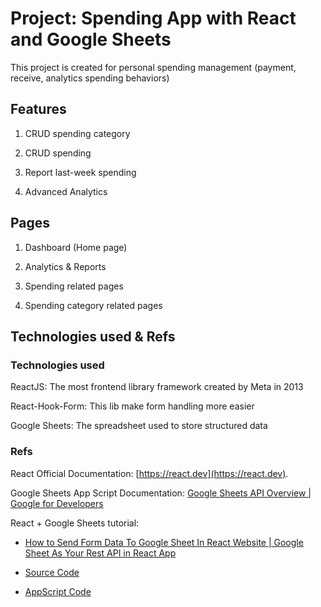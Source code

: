 # Project: Spending App with React and Google Sheets

This project is created for personal spending management (payment, receive, analytics spending behaviors)

## Features

1. CRUD spending category

2. CRUD spending

3. Report last-week spending

4. Advanced Analytics

## Pages

1. Dashboard (Home page)

2. Analytics & Reports

3. Spending related pages

4. Spending category related pages

## Technologies used & Refs

### Technologies used

ReactJS: The most frontend library framework created by Meta in 2013

React-Hook-Form: This lib make form handling more easier

Google Sheets: The spreadsheet used to store structured data

### Refs

React Official Documentation: [https://react.dev](https://react.dev).

Google Sheets App Script Documentation: [Google Sheets API Overview | Google for Developers](https://developers.google.com/sheets/api/guides/concepts) 

React + Google Sheets tutorial: 
- [How to Send Form Data To Google Sheet In React Website | Google Sheet As Your Rest API in React App](https://www.youtube.com/watch?v=ZA6j2PhXSUg)

- [Source Code](https://codesandbox.io/s/formdata-to-google-sheet-forked-oz271c?file=%2Fsrc%2FApp.js)

- [AppScript Code](https://github.com/AnatuGreen/FormData-to-Google-Sheet)

